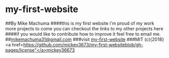 # my-first-website
##By Mike Machuma
####this is my first website i'm proud of my work more projects to come you can checkout the links to my other projects here
####if you would like to contribute how to improve it feel free to email me.
##mikemachuma31@gmail.com
###visit <a href="mickey3673.github.io/my-first-website/">my-first-website</a>
###MIT (c){2018}<a href=https://github.com/mickey3673/my-first-websiteblob/gh-pages/license"</a>mickey36673
